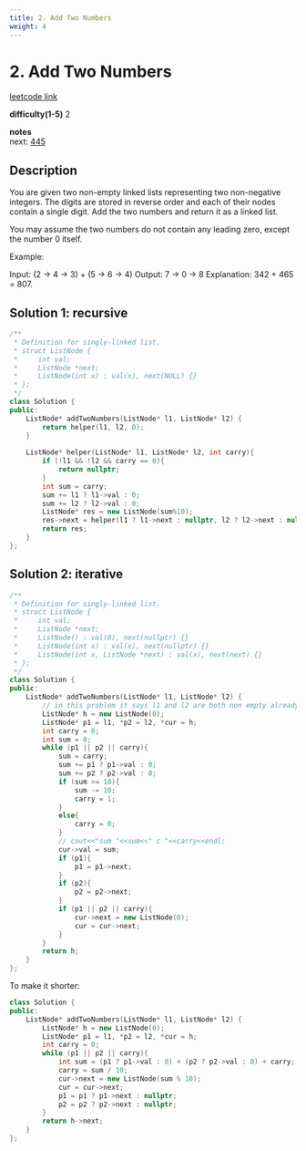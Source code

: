 ```yaml
---
title: 2. Add Two Numbers
weight: 4
---
```

# 2. Add Two Numbers
[leetcode link](https://leetcode.com/problems/add-two-numbers/)

**difficulty(1-5)** 
2

**notes**   
next: [445](445)

## Description
You are given two non-empty linked lists representing two non-negative integers. The digits are stored in reverse order and each of their nodes contain a single digit. Add the two numbers and return it as a linked list.

You may assume the two numbers do not contain any leading zero, except the number 0 itself.

Example:

Input: (2 -> 4 -> 3) + (5 -> 6 -> 4)
Output: 7 -> 0 -> 8
Explanation: 342 + 465 = 807.


## Solution 1: recursive
```c++
/**
 * Definition for singly-linked list.
 * struct ListNode {
 *     int val;
 *     ListNode *next;
 *     ListNode(int x) : val(x), next(NULL) {}
 * };
 */
class Solution {
public:
    ListNode* addTwoNumbers(ListNode* l1, ListNode* l2) {
        return helper(l1, l2, 0);
    }
    
    ListNode* helper(ListNode* l1, ListNode* l2, int carry){
        if (!l1 && !l2 && carry == 0){
            return nullptr;
        }
        int sum = carry;
        sum += l1 ? l1->val : 0;
        sum += l2 ? l2->val : 0;
        ListNode* res = new ListNode(sum%10);
        res->next = helper(l1 ? l1->next : nullptr, l2 ? l2->next : nullptr, sum/10);
        return res;
    }
};
```
## Solution 2: iterative
```c++
/**
 * Definition for singly-linked list.
 * struct ListNode {
 *     int val;
 *     ListNode *next;
 *     ListNode() : val(0), next(nullptr) {}
 *     ListNode(int x) : val(x), next(nullptr) {}
 *     ListNode(int x, ListNode *next) : val(x), next(next) {}
 * };
 */
class Solution {
public:
    ListNode* addTwoNumbers(ListNode* l1, ListNode* l2) {
        // in this problem it says l1 and l2 are both non empty already.
        ListNode* h = new ListNode(0);
        ListNode* p1 = l1, *p2 = l2, *cur = h;
        int carry = 0;
        int sum = 0;
        while (p1 || p2 || carry){
            sum = carry;
            sum += p1 ? p1->val : 0;
            sum += p2 ? p2->val : 0;
            if (sum >= 10){
                sum -= 10;
                carry = 1;
            }
            else{
                carry = 0;
            }
            // cout<<"sum "<<sum<<" c "<<carry<<endl;
            cur->val = sum;
            if (p1){
                p1 = p1->next;
            }
            if (p2){
                p2 = p2->next;
            }
            if (p1 || p2 || carry){
                cur->next = new ListNode(0);
                cur = cur->next;                
            }
        }
        return h;
    }
};
```

To make it shorter:
```c++
class Solution {
public:
    ListNode* addTwoNumbers(ListNode* l1, ListNode* l2) {
        ListNode* h = new ListNode(0);
        ListNode* p1 = l1, *p2 = l2, *cur = h;
        int carry = 0;
        while (p1 || p2 || carry){
            int sum = (p1 ? p1->val : 0) + (p2 ? p2->val : 0) + carry;
            carry = sum / 10;
            cur->next = new ListNode(sum % 10);
            cur = cur->next;
            p1 = p1 ? p1->next : nullptr;
            p2 = p2 ? p2->next : nullptr;
        }
        return h->next;
    }
};
```

